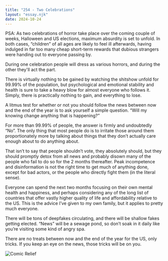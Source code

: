 ```yaml
---
title: "254 - Two Celebrations"
layout: "essay.njk"
date: 2024-10-24
---
```


PSA: As two celebrations of horror take place over the coming couple of weeks, Halloween and US elections, maximum absurdity is set to unfold. In both cases, “children” of all ages are likely to feel ill afterwards, having indulged in far too many cheap short-term rewards that dubious strangers were handing out to everyone passing by.

During one celebration people will dress as various horrors, and during the other they'll act the part.

There is virtually nothing to be gained by watching the shitshow unfold for 99.99% of the population, but psychological and emotional stability and health is sure to take a heavy blow for almost everyone who follows it. Simply, there is practically nothing to gain, and everything to lose.

A litmus test for whether or not you should follow the news between now and the end of the year is to ask yourself a simple question. “Will my knowing change anything that is happening?” 

For more than 99.99% of people, the answer is firmly and undoubtedly “No”. The only thing that most people do is to irritate those around them proportionately more by talking about things that they don’t actually care enough about to do anything about.
 
That isn’t to say that people shouldn’t vote, they absolutely should, but they should promptly detox from all news and probably disown many of the people who fail to do so for the 2 months thereafter. Peak incompetence and disinformation is not the right time to get much of anything done, except for bad actors, or the people who directly fight them (in the literal sense).

Everyone can spend the next two months focusing on their own mental health and happiness, and perhaps considering any of the long list of countries that offer vastly higher quality of life and affordability relative to the US. This is the advice I’ve given to my own family, but it applies to pretty much everyone.

There will be tons of deepfakes circulating, and there will be shallow fakes getting elected. “News” will be a sewage pond, so don’t soak in it daily like you’re visiting some kind of angry spa. 

There are no treats between now and the end of the year for the US, only tricks. If you keep an eye on the news, those tricks will be on you.

![Comic Relief](https://media.licdn.com/dms/image/v2/D5622AQHcb7Gmst9Qig/feedshare-shrink_800/feedshare-shrink_800/0/1729482328741?e=1736985600&v=beta&t=e8Mg5jxpwkYE5Drnlo5IrGMSn0UX1AGg8zX1LojoifA)